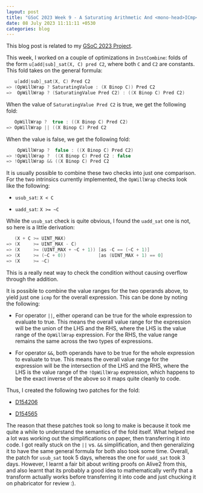 ```yaml
---
layout: post
title: "GSoC 2023 Week 9 - A Saturating Arithmetic And <mono-head>ICmp</mono-head> Fold"
date: 08 July 2023 11:11:11 +0530
categories: blog
---
```



This blog post is related to my
<a href="https://summerofcode.withgoogle.com/programs/2023/projects/JdqGUwNq">GSoC
  2023 Project</a>.


This week, I worked on a couple of optimizations in `InstCombine`: folds of the form
`u[add|sub]_sat(X, C) pred C2`, where both `C` and `C2` are constants. This fold
takes on the general formula:

```cpp
   u[add|sub]_sat(X, C) Pred C2
=> (OpWillWrap ? SaturatingValue : (X Binop C)) Pred C2
=>  OpWillWrap ? (SaturatingValue Pred C2) : ((X Binop C) Pred C2)
```

When the value of `SaturatingValue Pred C2` is true, we get the following fold:

```cpp
   OpWillWrap ?  true : ((X Binop C) Pred C2)
=> OpWillWrap || ((X Binop C) Pred C2
```

When the value is false, we get the following fold:

```cpp
    OpWillWrap ?  false : ((X Binop C) Pred C2)
=> !OpWillWrap ?  ((X Binop C) Pred C2 : false
=> !OpWillWrap && ((X Binop C) Pred C2
```

It is usually possible to combine these two checks into just one comparison. For the two intrinsics currently
implemented, the `OpWillWrap` checks look like the following:

- `usub_sat`: `X < C`

- `uadd_sat`: `X >= ~C`

While the `usub_sat` check is quite obvious, I found the `uadd_sat` one is not, so here is a
little derivation:

```cpp
   (X + C >= UINT_MAX)
=> (X     >= UINT_MAX - C)
=> (X     >= (UINT_MAX + ~C + 1)) [as -C == (~C + 1)]
=> (X     >= (~C + 0))            [as (UINT_MAX + 1) == 0]
=> (X     >= ~C)
```

This is a really neat way to check the condition without causing overflow through the addition.

It is possible to combine the value ranges for the two operands above, to yield just one `icmp` for the
overall expression. This can be done by noting the following:

- For operator `||`, either operand can be true for the whole expression to evaluate to true. This means
  the overall value range for the expression will be the union of the LHS and the RHS, where the LHS is the value
  range of the `OpWillWrap` expression. For the RHS, the value range remains the same across the two
  types of expressions.

- For operator `&&`, both operands have to be true for the whole expression to evaluate to true. This means
  the overall value range for the expression will be the intersection of the LHS and the RHS, where the LHS is the
  value range of the `!OpWillWrap` expression, which happens to be the exact inverse of the above so it
  maps quite cleanly to code.

Thus, I created the following two patches for the fold:

- <a href="https://reviews.llvm.org/D154206">D154206</a>

- <a href="https://reviews.llvm.org/D154565">D154565</a>

The reason that these patches took so long to make is because it took me quite a while to understand the semantics of
the fold itself. What helped me a lot was working out the simplifications on paper, then transferring it into code.
I got really stuck on the `||` vs. `&&` simplification, and then generalizing it to have the
same general formula for both also took some time. Overall, the patch for `usub_sat` took 5 days, whereas
the one for `uadd_sat` took 3 days. However, I learnt a fair bit about writing proofs on Alive2 from this,
and also learnt that its probably a good idea to mathematically verify that a transform actually works before
transferring it into code and just chucking it on phabricator for review :).

